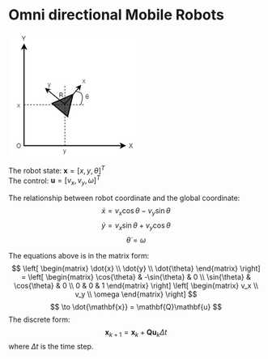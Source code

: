 # Omni directional Mobile Robots

![Model](model.png)

The robot state: $\mathbf{x} = [x, y, \theta]^T$ <br>
The control: $\mathbf{u} = [v_x, v_y, \omega]^T$<br>

The relationship between robot coordinate and the global coordinate:
$$ \dot{x} = v_x\cos{\theta} - v_y\sin{\theta} $$
$$ \dot{y} = v_x\sin{\theta} + v_y\cos{\theta} $$
$$ \dot{\theta} = \omega $$

The equations above is in the matrix form:
$$ \left[ \begin{matrix} \dot{x} \\ \dot{y} \\ \dot{\theta} \end{matrix} \right] = \left[ \begin{matrix} \cos{\theta} & -\sin{\theta} & 0 \\ \sin{\theta} & \cos{\theta} & 0 \\ 0 & 0 & 1 \end{matrix} \right] \left[ \begin{matrix} v_x \\ v_y \\ \omega \end{matrix} \right] $$
$$ \to \dot{\mathbf{x}} = \mathbf{Q}\mathbf{u} $$
The discrete form:
$$ \mathbf{x}_{k+1} = \mathbf{x}_k + \mathbf{Q}\mathbf{u}_k\Delta t $$
where $\Delta t$ is the time step.